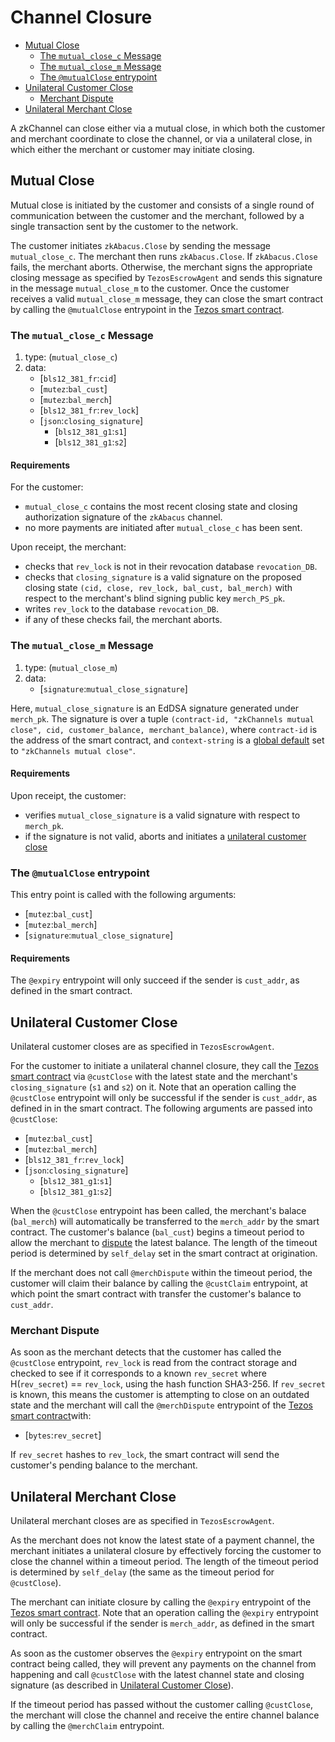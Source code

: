 # Channel Closure
  * [Mutual Close](#mutual-close)
    * [The `mutual_close_c` Message](#the-`mutual_close_c`-Message)
    * [The `mutual_close_m` Message](#the-`mutual_close_m`-message)
    * [The `@mutualClose` entrypoint](#the-`@mutualClose`-entrypoint)
  * [Unilateral Customer Close](#unilateral-customer-close)
    * [Merchant Dispute](#merchant-dispute)
  * [Unilateral Merchant Close](#unilateral-merchant-close)

A zkChannel can close either via a mutual close, in which both the customer and merchant coordinate to close the channel, or via a unilateral close, in which either the merchant or customer may initiate closing. 

## Mutual Close
Mutual close is initiated by the customer and consists of a single round of communication between the customer and the merchant, followed by a single transaction sent by the customer to the network. 

The customer initiates `zkAbacus.Close` by sending the message `mutual_close_c`. The merchant then runs `zkAbacus.Close`. If `zkAbacus.Close` fails, the merchant aborts. Otherwise, the merchant signs the appropriate closing message as specified by `TezosEscrowAgent` and sends this signature in the message `mutual_close_m` to the customer. Once the customer receives a valid `mutual_close_m` message, they can close the smart contract by calling the `@mutualClose` entrypoint in the [Tezos smart contract](2-contract-origination.md#tezos-smart-contract).

### The `mutual_close_c` Message

1. type: (`mutual_close_c`)
2. data: 
    * [`bls12_381_fr`:`cid`]
    * [`mutez`:`bal_cust`]
    * [`mutez`:`bal_merch`]
    * [`bls12_381_fr`:`rev_lock`]
    * [`json`:`closing_signature`]
      * [`bls12_381_g1`:`s1`]
      * [`bls12_381_g1`:`s2`]

#### Requirements

For the customer:
  -  `mutual_close_c` contains the most recent closing state and closing authorization signature of the `zkAbacus` channel.
  - no more payments are initiated after `mutual_close_c` has been sent.

Upon receipt, the merchant:
  - checks that `rev_lock` is not in their revocation database `revocation_DB`.
  - checks that `closing_signature` is a valid signature on the proposed closing state `(cid, close, rev_lock, bal_cust, bal_merch)` with respect to the merchant's blind signing public key `merch_PS_pk`.
  - writes `rev_lock` to the database `revocation_DB`.
  - if any of these checks fail, the merchant aborts.

### The `mutual_close_m` Message

1. type: (`mutual_close_m`)
2. data: 
    * [`signature`:`mutual_close_signature`]

Here, `mutual_close_signature` is an EdDSA signature generated under `merch_pk`. The signature is over a tuple `(contract-id, "zkChannels mutual close", cid, customer_balance, merchant_balance)`, where `contract-id` is the address of the smart contract, and `context-string` is a [global default](1-setup.md#global-defaults) set to `"zkChannels mutual close"`.

#### Requirements

Upon receipt, the customer:
  - verifies `mutual_close_signature` is a valid signature with respect to `merch_pk`.
  - if the signature is not valid, aborts and initiates a [unilateral customer close](##unilateral-customer-close) 

### The `@mutualClose` entrypoint
This entry point is called with the following arguments:
* [`mutez`:`bal_cust`]
* [`mutez`:`bal_merch`]
* [`signature`:`mutual_close_signature`]

#### Requirements
The `@expiry` entrypoint will only succeed if the sender is `cust_addr`, as defined in the smart contract.

## Unilateral Customer Close
Unilateral customer closes are as specified in `TezosEscrowAgent`.

For the customer to initiate a unilateral channel closure, they call the [Tezos smart contract](2-contract-origination.md#tezos-smart-contract) via `@custClose` with the latest state and the merchant's `closing_signature` (`s1` and `s2`) on it. Note that an operation calling the `@custClose` entrypoint will only be successful if the sender is `cust_addr`, as defined in in the smart contract. The following arguments are passed into `@custClose`:
* [`mutez`:`bal_cust`]
* [`mutez`:`bal_merch`]
* [`bls12_381_fr`:`rev_lock`]
* [`json`:`closing_signature`]
  * [`bls12_381_g1`:`s1`]
  * [`bls12_381_g1`:`s2`]

When the `@custClose` entrypoint has been called, the merchant's balace (`bal_merch`) will automatically be transferred to the `merch_addr` by the smart contract. The customer's balance (`bal_cust`) begins a timeout period to allow the merchant to [dispute](#merchant-dispute) the latest balance. The length of the timeout period is determined by `self_delay` set in the smart contract at origination.

If the merchant does not call `@merchDispute` within the timeout period, the customer will claim their balance by calling the `@custClaim` entrypoint, at which point the smart contract with transfer the customer's balance to `cust_addr`.

### Merchant Dispute
As soon as the merchant detects that the customer has called the `@custClose` entrypoint, `rev_lock` is read from the contract storage and checked to see if it corresponds to a known `rev_secret` where H(`rev_secret`) == `rev_lock`, using the hash function SHA3-256. If `rev_secret` is known, this means the customer is attempting to close on an outdated state and the merchant will call the `@merchDispute` entrypoint of the [Tezos smart contract](2-contract-origination.md#tezos-smart-contract)with:
* [`bytes`:`rev_secret`]

If `rev_secret` hashes to `rev_lock`, the smart contract will send the customer's pending balance to the merchant. 

## Unilateral Merchant Close
Unilateral merchant closes are as specified in `TezosEscrowAgent`.

As the merchant does not know the latest state of a payment channel, the merchant initiates a unilateral closure by effectively forcing the customer to close the channel within a timeout period. The length of the timeout period is determined by `self_delay` (the same as the timeout period for `@custClose`).

The merchant can initiate closure by calling the `@expiry` entrypoint of the [Tezos smart contract](2-contract-origination.md#tezos-smart-contract). Note that an operation calling the `@expiry` entrypoint will only be successful if the sender is `merch_addr`, as defined in the smart contract.

As soon as the customer observes the `@expiry` entrypoint on the smart contract being called, they will prevent any payments on the channel from happening and call `@custClose` with the latest channel state and closing signature (as described in [Unilateral Customer Close](#unilateral-customer-close)).

If the timeout period has passed without the customer calling `@custClose`, the merchant will close the channel and receive the entire channel balance by calling the `@merchClaim` entrypoint.
